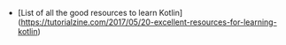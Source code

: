 * [List of all the good resources to learn Kotlin] (https://tutorialzine.com/2017/05/20-excellent-resources-for-learning-kotlin)